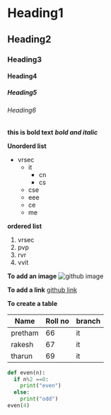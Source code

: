 # Heading1
## Heading2
### Heading3
#### Heading4
##### Heading5
###### Heading6

**this is bold text**
***bold and italic***

**Unorderd list**
- vrsec
  + it
    - cn
    - cs
  + cse
  + eee
  + ce
  + me
  
**ordered list**
1. vrsec
2. pvp
3. rvr
4. vvit


**To add an image**
![github image](https://miro.medium.com/max/719/1*WaaXnUvhvrswhBJSw4YTuQ.png)

**To add a link**
[github link](https://github.com/tharun-19/markdown1/edit/main/README.md)

**To create a table**

Name |Roll no| branch
-----|-------|-------
pretham|66|it
rakesh|67|it
tharun|69|it

```python 
def even(n):
  if n%2 ==0:
    print("even")
  else:
    print("odd")
even(4)






